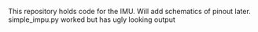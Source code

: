 This repository holds code for the IMU. Will add schematics of pinout later.
simple_impu.py worked but has ugly looking output
